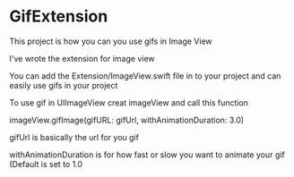 # GifExtension

This project is how you can you use gifs in Image View

I've wrote the extension for image view

You can add the Extension/ImageView.swift file in to your project and can easily use gifs in your project

To use gif in UIImageView creat imageView and call this function

imageView.gifImage(gifURL: gifUrl, withAnimationDuration: 3.0)

gifUrl is basically the url for you gif

withAnimationDuration is for how fast or slow you want to animate your gif (Default is set to 1.0
